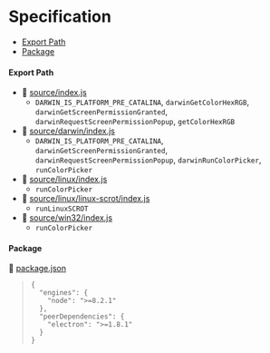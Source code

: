 # Specification

* [Export Path](#export-path)
* [Package](#package)

#### Export Path
+ 📄 [source/index.js](source/index.js)
  - `DARWIN_IS_PLATFORM_PRE_CATALINA`, `darwinGetColorHexRGB`, `darwinGetScreenPermissionGranted`, `darwinRequestScreenPermissionPopup`, `getColorHexRGB`
+ 📄 [source/darwin/index.js](source/darwin/index.js)
  - `DARWIN_IS_PLATFORM_PRE_CATALINA`, `darwinGetScreenPermissionGranted`, `darwinRequestScreenPermissionPopup`, `darwinRunColorPicker`, `runColorPicker`
+ 📄 [source/linux/index.js](source/linux/index.js)
  - `runColorPicker`
+ 📄 [source/linux/linux-scrot/index.js](source/linux/linux-scrot/index.js)
  - `runLinuxSCROT`
+ 📄 [source/win32/index.js](source/win32/index.js)
  - `runColorPicker`

#### Package
📄 [package.json](package.json)
> ```
> {
>   "engines": {
>     "node": ">=8.2.1"
>   },
>   "peerDependencies": {
>     "electron": ">=1.8.1"
>   }
> }
> ```
